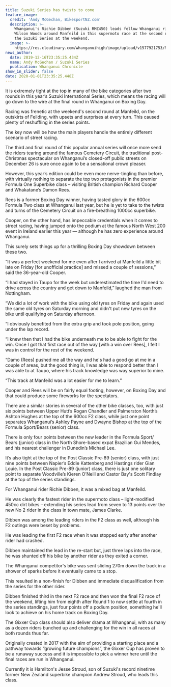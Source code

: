 ```yaml
---
title: Suzuki Series has twists to come
feature_image:
  credit: 'Andy McGechan, BikesportNZ.com'
  description: >-
    Whanganui's Richie Dibben (Suzuki RMZ450) leads fellow Whanganui rider
    Wilson Woods around Manfeild in this supermoto race at the second round of
    the Suzuki Series at the weekend.
  image: >-
    https://res.cloudinary.com/whanganuihigh/image/upload/v1577921753/News/Richie_Dibben_Chron_17.12.19.jpg
news_author:
  date: 2019-12-16T23:35:25.434Z
  name: Andy McGechan / Suzuki Series
  publication: Whanganui Chronicle
show_in_slider: false
date: 2020-01-01T23:35:25.448Z
---
```

It is extremely tight at the top in many of the bike categories after two rounds in this year’s Suzuki International Series, which means the racing will go down to the wire at the final round in Whanganui on Boxing Day.

Racing was frenetic at the weekend's second round at Manfeild, on the outskirts of Feilding, with upsets and surprises at every turn. This caused plenty of reshuffling in the series points.

The key now will be how the main players handle the entirely different scenario of street racing.

The third and final round of this popular annual series will once more send the riders tearing around the famous Cemetery Circuit, the traditional post-Christmas spectacular on Whanganui’s closed-off public streets on December 26 is sure once again to be a sensational crowd pleaser.

However, this year’s edition could be even more nerve-tingling than before, with virtually nothing to separate the top two protagonists in the premier Formula One Superbike class – visiting British champion Richard Cooper and Whakatane’s Damon Rees.

Rees is a former Boxing Day winner, having tasted glory in the 600cc Formula Two class at Whanganui last year, but he is yet to take to the twists and turns of the Cemetery Circuit on a fire-breathing 1000cc superbike.

Cooper, on the other hand, has impeccable credentials when it comes to street racing, having jumped onto the podium at the famous North West 200 event in Ireland earlier this year — although he has zero experience around Whanganui.

This surely sets things up for a thrilling Boxing Day showdown between these two.

“It was a perfect weekend for me even after I arrived at Manfeild a little bit late on Friday [for unofficial practice] and missed a couple of sessions,” said the 36-year-old Cooper.

“I had stayed in Taupo for the week but underestimated the time I'd need to drive across the country and get down to Manfeild,” laughed the man from Nottingham.

“We did a lot of work with the bike using old tyres on Friday and again used the same old tyres on Saturday morning and didn't put new tyres on the bike until qualifying on Saturday afternoon.

“I obviously benefited from the extra grip and took pole position, going under the lap record.

“I knew then that I had the bike underneath me to be able to fight for the win. Once I got that first race out of the way [with a win over Rees], I felt I was in control for the rest of the weekend.

“Damo (Rees) pushed me all the way and he's had a good go at me in a couple of areas, but the good thing is, I was able to respond better than I was able to at Taupo, where his track knowledge was way superior to mine.

“This track at Manfeild was a lot easier for me to learn.”

Cooper and Rees will be on fairly equal footing, however, on Boxing Day and that could produce some fireworks for the spectators.

There are a similar stories in several of the other bike classes, too, with just six points between Upper Hutt’s Rogan Chandler and Palmerston North’s Ashton Hughes at the top of the 600cc F2 class, while just one point separates Whanganui’s Ashley Payne and Dwayne Bishop at the top of the Formula Sport/Bears (senior) class.

There is only four points between the new leader in the Formula Sport/ Bears (junior) class in the North Shore-based expat Brazilian Gui Mendes, and his nearest challenger in Dunedin’s Michael Lee.

It’s also tight at the top of the Post Classic Pre-89 (senior) class, with just nine points between Napier’s Eddie Kattenberg and Hastings rider Gian Louie. In the Post Classic Pre-89 (junior) class, there is just one solitary point to separate Woodville’s Kieren O’Neill and Castor Bay's Scott Findlay at the top of the series standings.

For Whanganui rider Richie Dibben, it was a mixed bag at Manfeild.

He was clearly the fastest rider in the supermoto class – light-modified 450cc dirt bikes – extending his series lead from seven to 13 points over the new No 2 rider in the class in town mate, James Clarke.

Dibben was among the leading riders in the F2 class as well, although his F2 outings were beset by problems.

He was leading the first F2 race when it was stopped early after another rider had crashed.

Dibben maintained the lead in the re-start but, just three laps into the race, he was shunted off his bike by another rider as they exited a corner.

The Whanganui competitor's bike was sent sliding 270m down the track in a shower of sparks before it eventually came to a stop.

This resulted in a non-finish for Dibben and immediate disqualification from the series for the other rider.

Dibben finished third in the next F2 race and then won the final F2 race of the weekend, lifting him from eighth after Round 1 to now settle at fourth in the series standings, just four points off a podium position, something he'll look to achieve on his home track on Boxing Day.

The Gixxer Cup class should also deliver drama at Whanganui, with as many as a dozen riders bunched up and challenging for the win in all races at both rounds thus far.

Originally created in 2017 with the aim of providing a starting place and a pathway towards “growing future champions”, the Gixxer Cup has proven to be a runaway success and it is impossible to pick a winner here until the final races are run in Whanganui.

Currently it is Hamilton's Jesse Stroud, son of Suzuki's record ninetime former New Zealand superbike champion Andrew Stroud, who leads this class.
